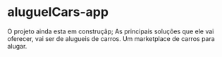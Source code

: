 # aluguelCars-app

O projeto ainda esta em construçãp;
As principais soluções que ele vai oferecer, vai ser de alugueis de carros.
Um marketplace de carros para alugar.
